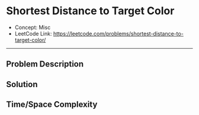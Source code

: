 # Shortest Distance to Target Color

- Concept: Misc
- LeetCode Link: https://leetcode.com/problems/shortest-distance-to-target-color/

---

## Problem Description

## Solution

## Time/Space Complexity

